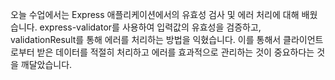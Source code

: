 오늘 수업에서는 Express 애플리케이션에서의 유효성 검사 및 에러 처리에 대해 배웠습니다. express-validator를 사용하여 입력값의 유효성을 검증하고, validationResult를 통해 에러를 처리하는 방법을 익혔습니다.
이를 통해서 클라이언트로부터 받은 데이터를 적절히 처리하고 에러를 효과적으로 관리하는 것이 중요하다는 것을 깨달았습니다.
